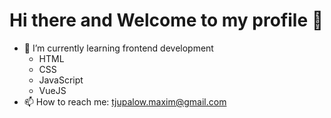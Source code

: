 # Hi there and Welcome to my profile 👋

- 🌱 I’m currently learning frontend development
  - HTML
  - CSS
  - JavaScript
  - VueJS
- 📫 How to reach me: tjupalow.maxim@gmail.com

